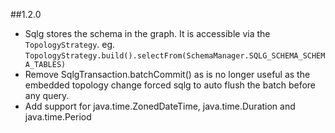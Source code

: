 ##1.2.0

* Sqlg stores the schema in the graph. It is accessible via the `TopologyStrategy`. eg. `TopologyStrategy.build().selectFrom(SchemaManager.SQLG_SCHEMA_SCHEMA_TABLES)`
* Remove SqlgTransaction.batchCommit() as is no longer useful as the embedded topology change forced sqlg to auto flush the batch before any query.
* Add support for java.time.ZonedDateTime, java.time.Duration and java.time.Period
